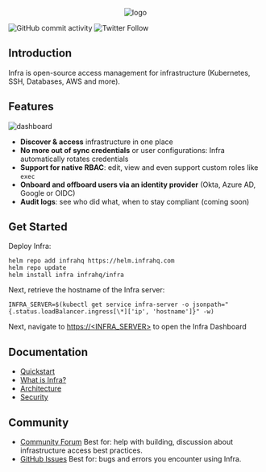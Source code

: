 <p align="center">
  <picture>
    <source media="(prefers-color-scheme: dark)" srcset="https://user-images.githubusercontent.com/251292/179030679-e298d1c5-0933-4338-988f-c9785442335b.svg">
    <img alt="logo" src="https://user-images.githubusercontent.com/251292/179030550-27b8cdda-07ec-48e6-ba41-04f21425738b.svg">
  </picture>
</p>

![GitHub commit activity](https://img.shields.io/github/commit-activity/m/infrahq/infra) ![Twitter Follow](https://img.shields.io/twitter/follow/infrahq?style=social)

## Introduction

Infra is open-source access management for infrastructure (Kubernetes, SSH, Databases, AWS and more).

## Features

![dashboard](https://user-images.githubusercontent.com/251292/179051826-57b428fd-af37-4630-acfa-92339170d480.png)

- **Discover & access** infrastructure in one place
- **No more out of sync credentials** or user configurations: Infra automatically rotates credentials
- **Support for native RBAC**: edit, view and even support custom roles like `exec`
- **Onboard and offboard users via an identity provider** (Okta, Azure AD, Google or OIDC)
- **Audit logs**: see who did what, when to stay compliant (coming soon)

## Get Started

Deploy Infra:

```
helm repo add infrahq https://helm.infrahq.com
helm repo update
helm install infra infrahq/infra
```

Next, retrieve the hostname of the Infra server:

```
INFRA_SERVER=$(kubectl get service infra-server -o jsonpath="{.status.loadBalancer.ingress[\*]['ip', 'hostname']}" -w)
```

Next, navigate to [https://<INFRA_SERVER>](https://<INFRA_SERVER>) to open the Infra Dashboard

## Documentation

- [Quickstart](https://infrahq.com/docs/getting-started/quickstart)
- [What is Infra?](https://infrahq.com/docs/getting-started/what-is-infra)
- [Architecture](https://infrahq.com/docs/reference/architecture)
- [Security](https://infrahq.com/docs/reference/security)

## Community

- [Community Forum](https://github.com/infrahq/infra/discussions) Best for: help with building, discussion about infrastructure access best practices.
- [GitHub Issues](https://github.com/infrahq/infra/issues) Best for: bugs and errors you encounter using Infra.
